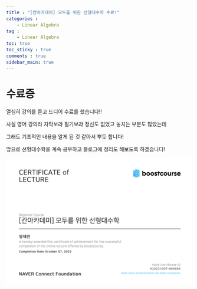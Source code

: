```yaml
---
title : "[칸아카데미] 모두를 위한 선형대수학 수료!"
categories :
    - Linear Algebra
tag :
    - Linear Algebra
toc: true
toc_sticky : true
comments : true
sidebar_main: true
---
```


# 수료증

열심히 강의를 듣고 드디어 수료를 했습니다!!

사실 영어 강의라 자막보랴 필기보랴 정신도 없었고 놓치는 부분도 많았는데 

그래도 기초적인 내용을 알게 된 것 같아서 뿌듯 합니다!

앞으로 선형대수학을 계속 공부하고 블로그에 정리도 해보도록 하겠습니다!



<img src="../../images/kan_linear.png" alt="kan_linear" style="zoom:50%;" />
